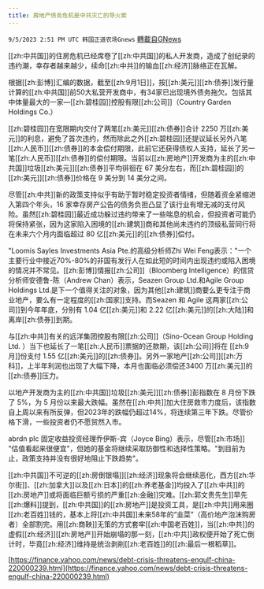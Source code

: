 ```yaml
---
title: 房地产债务危机是中共灭亡的导火索
---
```

`9/5/2023 2:51 PM UTC 韩国正道农场Gnews` [轉載自GNews](https://gnews.org/articles/1648235)


[[zh:中共国]]的住房危机已经席卷了[[zh:中共国]]的私人开发商，造成了创纪录的违约潮，幸存者越来越少，续命[[zh:中共]]的输血[[zh:经济]]脉络正在瓦解。
  

根据[[zh:彭博]]汇编的数据，截至[[zh:9月1日]]，按[[zh:美元]][[zh:债券]]发行量计算的[[zh:中共国]]前50大私营开发商中，有34家已出现境外债务拖欠。包括其中体量最大的一家—[[zh:碧桂园]]控股有限[[zh:公司]]（Country Garden Holdings Co.）

[[zh:碧桂园]]在宽限期内交付了两笔[[zh:美元]][[zh:债券]]合计 2250 万[[zh:美元]]的利息，避免了首次违约，然而除此之外[[zh:碧桂园]]还提议延长另外八笔[[zh:人民币]][[zh:债券]]的本金偿付期限，此前它还获得债权人支持，延长了另一笔[[zh:人民币]][[zh:债券]]的偿付期限。当前以[[zh:房地产]]开发商为主的[[zh:中共国]]垃圾[[zh:美元]][[zh:债券]]平均徘徊在 67 美分左右，而[[zh:碧桂园]]的[[zh:美元]][[zh:债券]]价格在 9 美分到 14 美分之间。

  

尽管[[zh:中共]]新的政策支持似乎有助于暂时稳定投资者情绪，但随着资金紧缩进入第四个年头，16 家幸存房产公告的债务负担凸显了该行业有增无减的支付风险。虽然[[zh:碧桂园]]最近成功躲过违约带来了一些喘息的机会，但投资者可能仍将保持紧张，因为这家陷入困境的[[zh:建筑]]商和其他尚未违约的顶级私营同行将在未来六个月内面临超过 80 亿[[zh:美元]]的[[zh:债券]]偿付。

  

"Loomis Sayles Investments Asia Pte.的高级分析师Zhi Wei Feng表示："一个主要行业中接近70%-80%的非国有发行人在如此短的时间内出现违约或陷入困境的情况并不常见。[[zh:彭博]]情报[[zh:公司]]（Bloomberg Intelligence）的信贷分析师安德鲁\-陈（Andrew Chan）表示，Seazen Group Ltd.和Agile Group Holdings Ltd.是下一个值得关注的对象，因为其他[[zh:建筑]]商要么更专注于商业地产，要么有一定程度的[[zh:国家]]支持。而Seazen 和 Agile 这两家[[zh:公司]]到今年年底，分别有 1.04 亿[[zh:美元]]和 2.22 亿[[zh:美元]]的[[zh:大陆]]和离岸[[zh:债券]]到期。

与[[zh:中共]]有关的远洋集团控股有限[[zh:公司]]（Sino-Ocean Group Holding Ltd. ）当下也延长了一笔[[zh:人民币]]票据的还款期，该[[zh:公司]]将在 [[zh:9月]]份支付 1.55 亿[[zh:美元]]的[[zh:债券]]。另外一家地产[[zh:公司]][[zh:万科]]，上半年利润也出现了大幅下降，本月也面临必须偿还3400 万[[zh:美元]]的[[zh:债券]]压力。

  

以地产开发商为主的[[zh:中共国]]垃圾[[zh:美元]][[zh:债券]]彭指数在 8 月份下跌了 5%，为 5 月份以来最大跌幅。虽然在[[zh:中共]]加大住房救市力度后，该指数自上周以来有所反弹，但2023年的跌幅仍超过14%，将连续第三年下跌。尽管价格下滑，一些投资者仍不愿贸然入市。

abrdn plc 固定收益投资经理乔伊斯\-宾（Joyce Bing）表示，尽管[[zh:市场]] "估值看起来很便宜"，但她的基金将继续采取防御性和选择性策略。"到目前为止，政策支持并没有很好地阻止下跌趋势"。

[[zh:中共国]]不可逆的[[zh:房倒银塌]][[zh:经济]]现象将会继续恶化，西方[[zh:华尔街]]、[[zh:加拿大]]以及[[zh:日本]]的[[zh:养老基金]]均投入了[[zh:中共]]的[[zh:房地产]]或将面临巨额亏损的严重[[zh:金融]]灾难。[[zh:郭文贵先生]]早先[[zh:爆料]]提到，[[zh:中共国]]的[[zh:房地产]]是投资工具，是[[zh:中共]]用来圈[[zh:老百姓]]钱的，基本上将[[zh:中共国]]未来58年的“韭菜”（高价地产泡沫购房者）全部割完。用[[zh:商鞅]]无策的方式套牢[[zh:中国老百姓]]，当[[zh:中共]]的虚假[[zh:经济]][[zh:房地产]]开始崩塌的那一刻，[[zh:中共]]政权便开始了死亡倒计时，毕竟[[zh:经济]]维持是统治剥削[[zh:老百姓]]的[[zh:最后一根稻草]]。

  

  

[https://finance.yahoo.com/news/debt-crisis-threatens-engulf-china-220000239.html](https://finance.yahoo.com/news/debt-crisis-threatens-engulf-china-220000239.html)
